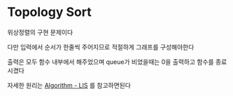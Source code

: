 # Topology Sort

위상정렬의 구현 문제이다<br>

다만 입력에서 순서가 한줄씩 주어지므로 적절하게 그래프를 구성해야한다

출력은 모두 함수 내부에서 해주었으며 queue가 비었을때는 0을 출력하고 함수를 종료시켰다

자세한 원리는 [Algorithm - LIS](https://github.com/ashpurple/Algorithm-Study/tree/main/Algorithm/Topology%20Sort) 를 참고하면된다